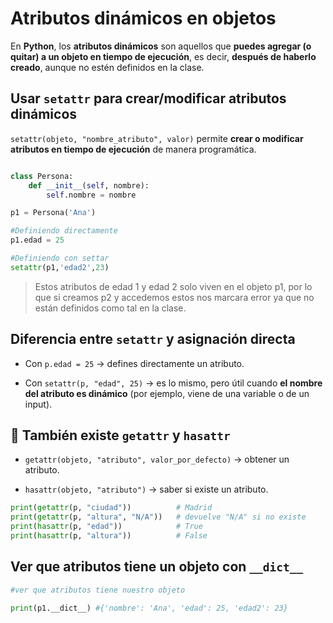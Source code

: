 
# Atributos dinámicos en objetos

En **Python**, los **atributos dinámicos** son aquellos que **puedes agregar (o quitar) a un objeto en tiempo de ejecución**, es decir, **después de haberlo creado**, aunque no estén definidos en la clase.

## Usar `setattr` para crear/modificar atributos dinámicos

`setattr(objeto, "nombre_atributo", valor)` permite **crear o modificar atributos en tiempo de ejecución** de manera programática.


```python

class Persona:
    def __init__(self, nombre):
        self.nombre = nombre

p1 = Persona('Ana')

#Definiendo directamente
p1.edad = 25

#Definiendo con settar
setattr(p1,'edad2',23)
```

>Estos atributos de edad 1 y edad 2 solo viven en el objeto p1, por lo que si creamos p2 y accedemos estos nos marcara error ya que no están definidos como tal en la clase.



## Diferencia entre `setattr` y asignación directa

- Con `p.edad = 25` → defines directamente un atributo.
    
- Con `setattr(p, "edad", 25)` → es lo mismo, pero útil cuando **el nombre del atributo es dinámico** (por ejemplo, viene de una variable o de un input).


## 📌 También existe `getattr` y `hasattr`

- `getattr(objeto, "atributo", valor_por_defecto)` → obtener un atributo.
    
- `hasattr(objeto, "atributo")` → saber si existe un atributo.

```python
print(getattr(p, "ciudad"))          # Madrid
print(getattr(p, "altura", "N/A"))   # devuelve "N/A" si no existe
print(hasattr(p, "edad"))            # True
print(hasattr(p, "altura"))          # False
```


## Ver que atributos tiene un objeto con `__dict__`



```python
#ver que atributos tiene nuestro objeto

print(p1.__dict__) #{'nombre': 'Ana', 'edad': 25, 'edad2': 23}
```

